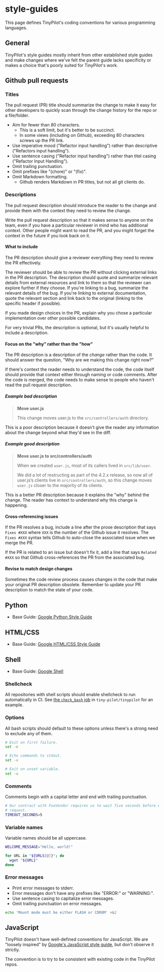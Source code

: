 # style-guides

This page defines TinyPilot's coding conventions for various programming languages.

## General

TinyPilot's style guides mostly inherit from other established style guides and make changes where we've felt the parent guide lacks specificity or makes a choice that's poorly suited for TinyPilot's work.

## Github pull requests

### Titles

The pull request (PR) title should summarize the change to make it easy for other developers to quickly scan through the change history for the repo or a file/folder.

* Aim for fewer than 80 characters.
  * This is a soft limit, but it's better to be succinct.
  * In some views (including on Github), exceeding 80 characters screws up the PR link.
* Use imperative mood ("Refactor input handling") rather than descriptive ("Refactors input handling").
* Use sentence casing ("Refactor input handling") rather than titel casing ("Refactor Input Handling").
* Omit trailing punctuation.
* Omit prefixes like "(chore)" or "(fix)".
* Omit Markdown formatting.
  * Github renders Markdown in PR titles, but not all git clients do.

### Descriptions

The pull request description should introduce the reader to the change and provide them with the context they need to review the change.

Write the pull request description so that it makes sense to anyone on the team, even if you have a particular reviewer in mind who has additional context. Other people might want to read the PR, and you might forget the context in the future if you look back on it.

#### What to include

The PR description should give a reviewer everything they need to review the PR effectively.

The reviewer should be able to review the PR without clicking external links in the PR description. The description should quote and summarize relevant details from external resources and link to them so that the reviewer can explore further if they choose. If you're linking to a bug, summarize the relevant details of the bug. If you're linking to external documentation, quote the relevant section and link back to the original (linking to the specific header if possible).

If you made design choices in the PR, explain why you chose a particular implementation over other possible candidates.

For very trivial PRs, the description is optional, but it's usually helpful to include a description.

#### Focus on the "why" rather than the "how"

The PR description is a description of the *change* rather than the code. It should answer the question, "Why are we making this change right now?"

If there's context the reader needs to understand the code, the code itself should provide that context either through naming or code comments. After the code is merged, the code needs to make sense to people who haven't read the pull request description.

##### Example bad description

>**Move user.js**
>
>This change moves user.js to the `src/controllers/auth` directory.

This is a poor description because it doesn't give the reader any information about the change beyond what they'd see in the diff.

##### Example good description

>**Move user.js to src/controllers/auth**
>
>When we created `user.js`, most of its callers lived in `src/lib/user`.
>
>We did a lot of restructing as part of the 4.2.x release, so now all of user.js’s clients live in `src/controllers/auth`, so this change moves `user.js` closer to the majority of its clients.

This is a better PR description because it explains the "why" behind the change. The reader has context to understand why this change is happening.

#### Cross-referencing issues

If the PR resolves a bug, include a line after the prose description that says `Fixes #XXX` where `XXX` is the number of the Github issue it resolves. The `Fixes #XXX` syntax tells Github to auto-close the associated issue when we merge the PR.

If the PR is related to an issue but doesn't fix it, add a line that says `Related #XXX` so that Github cross-references the PR from the associated bug.

#### Revise to match design changes

Sometimes the code review process causes changes in the code that make your original PR description obsolete. Remember to update your PR description to match the state of your code.

## Python

- Base Guide: [Google Python Style Guide](https://google.github.io/styleguide/pyguide.html)

## HTML/CSS

- Base Guide: [Google HTML/CSS Style Guide](https://google.github.io/styleguide/htmlcssguide.html)

## Shell

- Base Guide: [Google Shell](https://google.github.io/styleguide/shellguide.html)

### Shellcheck

All repositories with shell scripts should enable shellcheck to run automatically in CI. See [the `check_bash` job](https://github.com/tiny-pilot/tinypilot/blob/master/.circleci/config.yml) in `tiny-pilot/tinypilot` for an example.

### Options

All bash scripts should default to these options unless there's a strong need to exclude any of them.

```bash
# Exit on first failure.
set -e

# Echo commands to stdout.
set -x

# Exit on unset variable.
set -u
```

### Comments

Comments begin with a capital letter and end with trailing punctuation.

```bash
# Our contract with FooVendor requires us to wait five seconds before each
# request.
TIMEOUT_SECONDS=5
```

### Variable names

Variable names should be all uppercase.

```bash
WELCOME_MESSAGE="Hello, world!"
```

```bash
for URL in "${URLS[@]}"; do
  wget "${URL}"
done
```

### Error messages

* Print error messages to stderr.
* Error messages don't have any prefixes like "ERROR:" or "WARNING:".
* Use sentence casing to capitalize error messages.
* Omit trailing punctuation on error messages.

```bash
echo 'Mount mode must be either FLASH or CDROM' >&2
```

## JavaScript

TinyPilot doesn't have well-defined conventions for JavaScript. We are "loosely inspired" by [Google's JavaScript style guide](https://google.github.io/styleguide/jsguide.html), but don't observe it strictly.

The convention is to try to be consistent with existing code in the TinyPilot repos.
